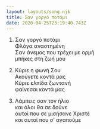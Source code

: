 ```yaml
---
layout: layouts/song.njk
title: Σαν γοργό ποτάμι
date: 2020-04-25T23:19:40.743Z
---
```

1. Σαν γοργό ποτάμι\
Φλόγα αναστημένη\
Σαν άνεμος που τρέχει με ορμή\
μπήκες στη ζωή μου

2. Κύριε η φωνή Σου\
Ακούγετε κοντά μας\
Κύριε ελπίδα ζωντανή\
φαίνεσαι κοντά μας

3. Λάμπεις σαν τον ήλιο\
και όλοι θα σε δούνε\
αυτοί που σε μισήσανε Χριστέ\
και αυτοί που σ’ αγαπούμε